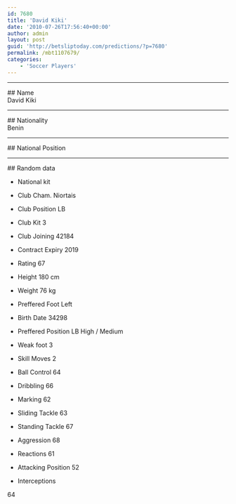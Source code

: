 ```yaml
---
id: 7680
title: 'David Kiki'
date: '2010-07-26T17:56:40+00:00'
author: admin
layout: post
guid: 'http://betsliptoday.com/predictions/?p=7680'
permalink: /mbt1107679/
categories:
    - 'Soccer Players'
---
```


- - - - - -

\## Name  
 David Kiki

- - - - - -

\## Nationality  
 Benin

- - - - - -

\## National Position

- - - - - -

\## Random data

- National kit
- Club
 Cham. Niortais

- Club Position
 LB

- Club Kit
 3

- Club Joining
 42184

- Contract Expiry
 2019

- Rating
 67

- Height
 180 cm

- Weight
 76 kg

- Preffered Foot
 Left

- Birth Date
 34298

- Preffered Position
 LB High / Medium

- Weak foot
 3

- Skill Moves
 2

- Ball Control
 64

- Dribbling
 66

- Marking
 62

- Sliding Tackle
 63

- Standing Tackle
 67

- Aggression
 68

- Reactions
 61

- Attacking Position
 52

- Interceptions

 64